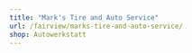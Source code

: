 ```yaml
---
title: "Mark's Tire and Auto Service"
url: /fairview/marks-tire-and-auto-service/
shop: Autowerkstatt
---
```

